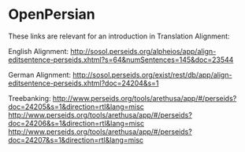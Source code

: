 # OpenPersian
These links are relevant for an introduction in Translation Alignment:

English Alignment:
http://sosol.perseids.org/alpheios/app/align-editsentence-perseids.xhtml?s=64&numSentences=145&doc=23544

German Alignment:
http://sosol.perseids.org/exist/rest/db/app/align-editsentence-perseids.xhtml?doc=24204&s=1

Treebanking:
http://www.perseids.org/tools/arethusa/app/#/perseids?doc=24205&s=1&direction=rtl&lang=misc
http://www.perseids.org/tools/arethusa/app/#/perseids?doc=24206&s=1&direction=rtl&lang=misc
http://www.perseids.org/tools/arethusa/app/#/perseids?doc=24207&s=1&direction=rtl&lang=misc
